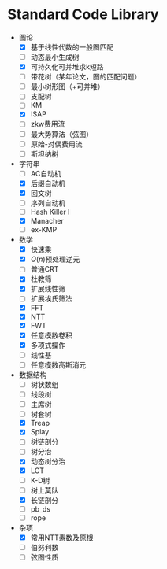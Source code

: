 # Standard Code Library

- 图论
  - [x] 基于线性代数的一般图匹配
  - [ ] 动态最小生成树
  - [x] 可持久化可并堆求k短路
  - [ ] 带花树（某年论文，图的匹配问题）
  - [ ] 最小树形图（+可并堆）
  - [ ] 支配树
  - [ ] KM
  - [x] ISAP
  - [ ] zkw费用流
  - [ ] 最大势算法（弦图）
  - [ ] 原始-对偶费用流
  - [ ] 斯坦纳树
- 字符串
  - [ ] AC自动机
  - [x] 后缀自动机
  - [x] 回文树
  - [ ] 序列自动机
  - [ ] Hash Killer I
  - [x] Manacher
  - [ ] ex-KMP
- 数学
  - [x] 快速乘
  - [x] $O(n)$预处理逆元
  - [ ] 普通CRT
  - [x] 杜教筛
  - [x] 扩展线性筛
  - [ ] 扩展埃氏筛法
  - [x] FFT
  - [x] NTT
  - [x] FWT
  - [x] 任意模数卷积
  - [x] 多项式操作
  - [ ] 线性基
  - [ ] 任意模数高斯消元
- 数据结构
  - [ ] 树状数组
  - [ ] 线段树
  - [ ] 主席树
  - [ ] 树套树
  - [x] Treap
  - [x] Splay
  - [ ] 树链剖分
  - [ ] 树分治
  - [x] 动态树分治
  - [x] LCT
  - [ ] K-D树
  - [ ] 树上莫队
  - [x] 长链剖分
  - [ ] pb_ds
  - [ ] rope
- 杂项
  - [x] 常用NTT素数及原根
  - [ ] 伯努利数
  - [ ] 弦图性质
